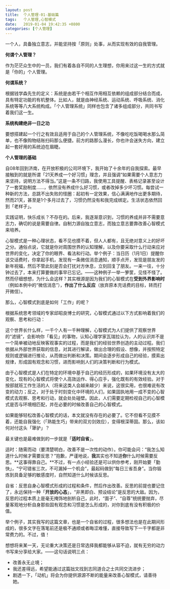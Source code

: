 ```yaml
---
layout: post
title:  个人管理-01-基础篇
tags:   个人管理,心智模式
date:   2019-01-04 19:42:35 +0800
categories: [个人管理] 
---
```

一个人，具备独立意志，并能坚持按「原则」处事，从而实现有效的自我管理。

**何谓个人管理？**

作为茫茫众生中的一员，我们有着各自不同的人生理想，你用来过这一生的方式就是「你的」个人管理。

**何谓系统？**

根据钱学森先生的定义：系统是由若干个相互作用相互依赖的组成部分结合而成，具有特定功能的有机整体。比如人，就是由神经系统、运动系统、呼吸系统、消化系统等等八大系统构成。「个人管理系统」同样也包含了诸多组成部分，共同书写着我们这一生。

**系统构建绝非一日之功**

要想搭建起一个行之有效且适用于自己的个人管理系统，不像吃吃饭喝喝水那么简单，也不像购物结账扫码那么便捷。前方的路那么漫长，你也许会迷失方向，建立起一套好用的系统迫在眉睫。

**个人管理的基础**

自08年回到济南，在开放积极的公司环境下，我开始了十余年的自我探索。最早接触到的就是所谓「21天养成一个好习惯」理念，并且强调“如果需要个人意志力来坚持，说明方法不得当。”这是一条不归路，我使用工具提醒、表格记录甚至设计了一套奖励制度……，依然没有养成什么好习惯，或者改掉多少坏习惯。每尝试一种新的方法，总跳不出失败的怪圈：起初有一定效果，信心满满地作出更多期待，然而21天，甚至是1个多月过去了，习惯仍然没有和我完成绑定。生活状态依然回到「老样子」。

实践证明，快乐成长？不存在的。后来，我逐渐意识到，习惯的养成并非不需要意志力，确切的说是需要自律。自制力源自独立意志，而独立意志要靠改善心智模式来培养。

心智模式是一种心理状态，看不见也摸不着，但人人都有，且无绝对意义上的好坏之分。通俗点说，它就是你对周围世界的认知理解，以及你要采取什么行动来应对世界的变化，决定了你的眼界、看法和行动。举个例子：当日历（1月1日）提醒你该交话费时，你拿起手机，发现有一条微信消息通知，顺手点开，发现是朋友发的新年祝福，然后不管此刻是否会打扰对方休息，立刻回复了朋友。一来一往，十分钟过去了，本来打算要做的事早已忘记。——这种例子一举一箩筐，见怪不怪了。然而仔细想想，为什么会这样？其实根源是因为我们的心智模式在**受到外界影响时**（例如本例中的“微信消息”），**作出了什么反应**（放弃原本充话费的目标，转而打开微信）。

那么，心智模式到底是如何「工作」的呢？

根据系统思考领域的专家邱昭良博士的研究，心智模式通过以下方式影响着我们的观察、思考和行动：

这个世界长什么样，一千个人有一千种理解，心智模式为人们提供了观察世界的“滤镜”，会影响你「看见」的事物，认知心理学家瓦瑞拉认为，人的认识并不是一个简单被动地反映客观事实的过程，而是我们的经验世界创造的主动过程。我们依据从外部世界获取的信息，对其进行解读，做出合理的假设、想像，并按照特定规则或逻辑进行推论，从而做出判断和决策。期间会逐步形成自己的经验，摸索出规律，形成固有观念和习惯，进而影响到人们的决策判断和行为模式。

由于心智模式是人们在特定的环境中基于自己的经历形成的，如果环境没有太大的变化，现有的心智模式将使个人高效运作、得心应手，强化既有的有效经验。对于按部就班工作生活的人（将来这类人会越来越少）来说，这很实用，也很难说有改变的动力；反之，对于处于时刻变化中环境的人们，如果固执地用一成不变的心智模式去观察、思考和行动，就会处处碰壁。因此，人们需要定期检视自己的心智模式是否与环境相匹配，并在必要的时候改善自己的心智模式。

如果能够轻松改善心智模式的话，本文就没有存在的必要了。它不但看不见摸不着，还能自我强化（「熟能生巧」带来的双刃剑效应），变得根深蒂固。那么，该如何对付这头「犟驴」？

最关键也是最难做到的一步就是「**适时自省**」。

适时：随需而动（要清楚明白，改善不是一次性的动作）。你可能会问：“我怎么知道什么时候才需要反思？”抱歉，严谨地说，**我**其实也不知道**你**什么时候需要反思。**这事得靠自己。**不过，有一点小经验还是可以供你参考，刚开始要「勤快」，“宁可错省三次，不可漏掉一个机会”，最起码做到“每日三省吾身”。当你锻炼到具备足够的敏感度时，自然知道什么时候该反思。

自省：反思自身心智模式形成的过程和条件，然后作出改善。反思的前提也要记住了，永远保持一种「**开放的心态**」，“非黑即白、预设结论”是反思的大敌。因为，反思的过程本质上是毫无掩饰地剖析自己，此时，“面子”、“自尊”统统要抛弃，尽量客观地分析自身那些固有观念和习惯是怎么形成的，对你到底有没有积极的价值。

举个例子，其实我写的这篇文章，也是一个自省的过程，很多想法也是在此期间形成的，很多文字在落笔前还是极不通顺或者晦涩难懂，直接导致写下一千字都是非常费力的。不过，值！

想想将来某一天，无论重大决策还是日常选择我都能够从容不迫，就有无穷的动力书写来分享给大家。——这句话说明三点：

- 改善永无止境；
- 我还差得远，希望能通过这篇拙文找到志同道合之士共同交流进步；
- 剧透一下，「动机」将会为你提供源源不断的能量来改善心智模式，请善待她。